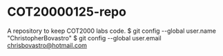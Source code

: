 # COT20000125-repo
A repository to keep COT2000 labs code.
$ git config --global user.name "ChristopherBovastro"
$ git config --global user.email chrisbovastro@hotmail.com
